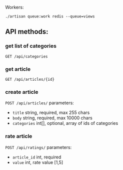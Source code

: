 
Workers:
```
./artisan queue:work redis --queue=views
```


## API methods: 

### get list of categories
`GET /api/categories`

### get article
`GET /api/articles/{id}`

### create article
`POST /api/articles/`
parameters:
* `title` string, required, max 255 chars
* `body` string, required, max 10000 chars
* `categories` int[], optional, array of ids of categories

### rate article
`POST /api/ratings/`
parameters:
* `article_id` int, required
* `value` int, rate value [1,5]
